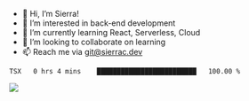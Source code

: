 - 👋 Hi, I’m Sierra!
- 👀 I’m interested in back-end development
- 🌱 I’m currently learning React, Serverless, Cloud
- 💞️ I’m looking to collaborate on learning
- 📫 Reach me via git@sierrac.dev

<!--START_SECTION:waka-->

```text
TSX   0 hrs 4 mins    █████████████████████████   100.00 %
```

<!--END_SECTION:waka-->


![](https://hit.yhype.me/github/profile?user_id=7351311)
